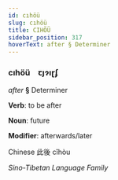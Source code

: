 ```yaml
---
id: cıhöü
slug: cıhöü
title: CIHÖÜ
sidebar_position: 317
hoverText: after § Determiner
---
```


### cıhöü&emsp;<span kind="abugida">ꞇȷɂıɽʄ</span>

*after* **§** Determiner

**Verb**: to be after

**Noun**: future

**Modifier**: afterwards/later

Chinese 此後 cǐhòu 

*Sino-Tibetan Language Family*